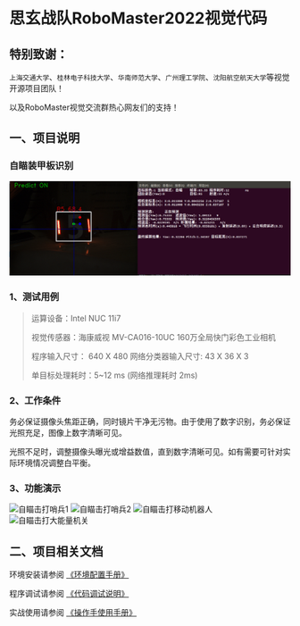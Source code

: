 # **思玄战队RoboMaster2022视觉代码**

## 特别致谢：
`上海交通大学`、`桂林电子科技大学`、`华南师范大学`、`广州理工学院`、`沈阳航空航天大学`等视觉开源项目团队！

以及RoboMaster视觉交流群热心网友们的支持！

## 一、项目说明
### 自瞄装甲板识别
![可视化示例](doc/resource/readme_doc/autoaim.png)

### 1、测试用例

> 运算设备：Intel NUC 11i7
>
> 视觉传感器：海康威视 MV-CA016-10UC 160万全局快门彩色工业相机
>
> 程序输入尺寸： 640 X 480  网络分类器输入尺寸: 43 X 36 X 3
>
> 单目标处理耗时：5~12 ms (网络推理耗时 2ms)


### 2、工作条件

务必保证摄像头焦距正确，同时镜片干净无污物。由于使用了数字识别，务必保证光照充足，图像上数字清晰可见。

光照不足时，调整摄像头曝光或增益数值，直到数字清晰可见。如有需要可针对实际环境情况调整白平衡。

### 3、功能演示
![自瞄击打哨兵1](doc/resource/readme_doc/attack_test1.gif)
![自瞄击打哨兵2](doc/resource/readme_doc/attack_test4.gif)
![自瞄击打移动机器人](doc/resource/readme_doc/attack_test2.gif)
![自瞄击打大能量机关](doc/resource/readme_doc/attack_test3.gif)

## 二、项目相关文档
环境安装请参阅 [《环境配置手册》](doc/环境配置手册.md)

程序调试请参阅 [《代码调试说明》](doc/代码调试说明V1.2.md)

实战使用请参阅 [《操作手使用手册》](doc/操作手自瞄使用手册V1.1.docx)